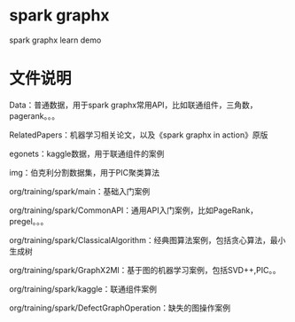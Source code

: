 # spark graphx
spark graphx learn demo

# 文件说明

Data：普通数据，用于spark graphx常用API，比如联通组件，三角数，pagerank。。。

RelatedPapers：机器学习相关论文，以及《spark graphx in  action》原版

egonets：kaggle数据，用于联通组件的案例

img：伯克利分割数据集，用于PIC聚类算法

org/training/spark/main：基础入门案例

org/training/spark/CommonAPI：通用API入门案例，比如PageRank，pregel。。。

org/training/spark/ClassicalAlgorithm：经典图算法案例，包括贪心算法，最小生成树

org/training/spark/GraphX2Ml：基于图的机器学习案例，包括SVD++,PIC。。

org/training/spark/kaggle：联通组件案例

org/training/spark/DefectGraphOperation：缺失的图操作案例